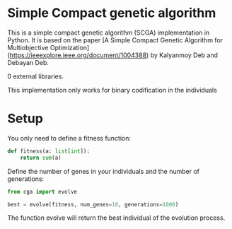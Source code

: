 # Simple Compact genetic algorithm

This is a simple compact genetic algorithm (SCGA) implementation in Python. 
It is based on the paper [A Simple Compact Genetic Algorithm for Multiobjective Optimization]
(https://ieeexplore.ieee.org/document/1004388) by Kalyanmoy Deb and Debayan Deb.

0 external libraries.

This implementation only works for binary codification in the individuals

# Setup

You only need to define a fitness function:

```py
def fitness(a: list[int]):
    return sum(a)
```

Define the number of genes in your individuals and the number of generations:

```py
from cga import evolve

best = evolve(fitness, num_genes=10, generations=1000)
```

The function evolve will return the best individual of the evolution process.
